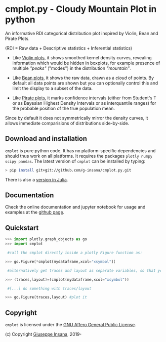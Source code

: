 # cmplot.py - Cloudy Mountain Plot in python

An informative RDI categorical distribution plot inspired by Violin, Bean and Pirate Plots.

(RDI = Raw data + Descriptive statistics + Inferential statistics)

* Like [Violin plots](https://en.wikipedia.org/wiki/Violin_plot), it shows smoothed kernel density curves, revealing information which would be hidden in boxplots, for example presence of multiple *"peaks"* ("modes") in the distribution *"mountain"*.

* Like [Bean plots](https://www.jstatsoft.org/article/view/v028c01), it shows the raw data, drawn as a *cloud* of points. By default all data points are shown but you can optionally control this and limit the display to a subset of the data.

* Like [Pirate plots](https://github.com/ndphillips/yarrr), it marks confidence intervals (either from Student's T or as Bayesian Highest Density Intervals or as interquantile ranges) for the probable position of the true population mean.

Since by default it does not symmetrically mirror the density curves, it allows immediate comparisions of distributions side-by-side.

## Download and installation

`cmplot` is pure python code. It has no platform-specific dependencies and should thus work on all platforms. It requires the packages `plotly numpy scipy pandas`. The latest version of `cmplot` can be installed by typing:

``` bash
> pip install git+git://github.com/g-insana/cmplot.py.git
```

There is also a [version in Julia](https://github.com/g-insana/CMPlot.jl/).

## Documentation

Check the online documentation and jupyter notebook for usage and examples at the [github page](https://github.com/g-insana/cmplot.py/).

## Quickstart

``` python
>>> import plotly.graph_objects as go
>>> import cmplot

 #call the cmplot directly inside a plotly Figure function as:

>>> go.Figure(*cmplot(mydataframe,xcol="xsymbol"))

 #alternatively get traces and layout as separate variables, so that you can modify them or combine with others before passing them to Figure() function:

>>> (traces,layout)=(cmplot(mydataframe,xcol="xsymbol"))

 #[...] do something with traces/layout

>>> go.Figure(traces,layout) #plot it
```

## Copyright

`cmplot` is licensed under the [GNU Affero General Public License](https://choosealicense.com/licenses/agpl-3.0/).

(c) Copyright [Giuseppe Insana](http://insana.net), 2019-
